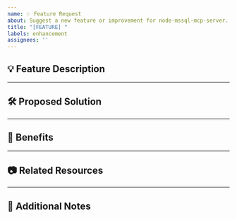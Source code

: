 ```yaml
---
name: ✨ Feature Request
about: Suggest a new feature or improvement for node-mssql-mcp-server.
title: "[FEATURE] "
labels: enhancement
assignees: ''
---
```


## 💡 Feature Description
<!-- A clear and concise description of the feature you’d like to see. -->

---

## 🛠 Proposed Solution
<!-- Explain how you think this should be implemented. -->

---

## 🎯 Benefits
<!-- Describe the benefits or value this feature would bring to the project. -->

---

## 📷 Related Resources
<!-- Add mockups, screenshots, or links to related projects/examples. -->

---

## 💬 Additional Notes
<!-- Any extra details, context, or possible challenges. -->
